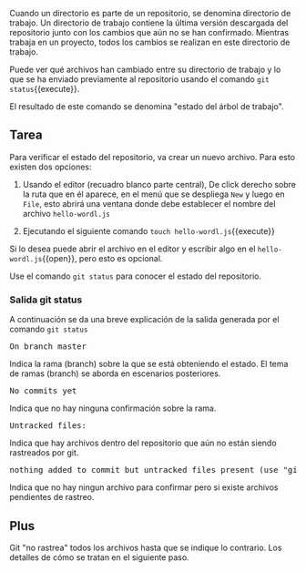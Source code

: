 Cuando un directorio es parte de un repositorio, se denomina directorio de trabajo. Un directorio de trabajo contiene la última versión descargada del repositorio junto con los cambios que aún no se han confirmado. Mientras trabaja en un proyecto, todos los cambios se realizan en este directorio de trabajo.  

Puede ver qué archivos han cambiado entre su directorio de trabajo y lo que se ha enviado previamente al repositorio usando el comando `git status`{{execute}}.  

El resultado de este comando se denomina "estado del árbol de trabajo".

## Tarea

Para verificar el estado del repositorio, va crear un nuevo archivo. Para esto existen dos opciones:  

1. Usando el editor (recuadro blanco parte central), De click derecho sobre la ruta que en él aparece, en el menú que se despliega `New` y luego en `File`, esto abrirá una ventana donde debe establecer el nombre del archivo `hello-wordl.js`

2. Ejecutando el siguiente comando `touch hello-wordl.js`{{execute}}

Si lo desea puede abrir el archivo en el editor y escribir algo en el `hello-wordl.js`{{open}}, pero esto es opcional.

Use el comando `git status` para conocer el estado del repositorio.

### Salida git status

A continuación se da una breve explicación de la salida generada por el comando `git status` 
<pre>
On branch master
</pre>
Indica la rama (branch) sobre la que se está obteniendo el estado. El tema de ramas (branch) se aborda en escenarios posteriores.  
<pre>No commits yet</pre>
Indica que no hay ninguna confirmación sobre la rama.
<pre>Untracked files:</pre>
Indica que hay archivos dentro del repositorio que aún no están siendo rastreados por git.
<pre>nothing added to commit but untracked files present (use "git add" to track)</pre>
Indica que no hay ningun archivo para confirmar pero si existe archivos pendientes de rastreo.


## Plus
Git "no rastrea" todos los archivos hasta que se indique lo contrario. Los detalles de cómo se tratan en el siguiente paso.
